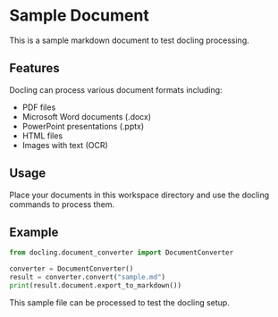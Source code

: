 # Sample Document

This is a sample markdown document to test docling processing.

## Features

Docling can process various document formats including:

- PDF files
- Microsoft Word documents (.docx)
- PowerPoint presentations (.pptx)
- HTML files
- Images with text (OCR)

## Usage

Place your documents in this workspace directory and use the docling commands to process them.

## Example

```python
from docling.document_converter import DocumentConverter

converter = DocumentConverter()
result = converter.convert("sample.md")
print(result.document.export_to_markdown())
```

This sample file can be processed to test the docling setup.